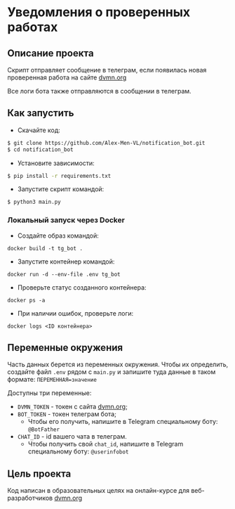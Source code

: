 # Уведомления о проверенных работах

## Описание проекта

Скрипт отправляет сообщение в телеграм, если появилась новая проверенная работа
на сайте [dvmn.org](https://dvmn.org/)

Все логи бота также отправляются в сообщении в телеграм.

## Как запустить

- Скачайте код:
```bash
$ git clone https://github.com/Alex-Men-VL/notification_bot.git
$ cd notification_bot
```
- Установите зависимости:
```bash
$ pip install -r requirements.txt
```
- Запустите скрипт командой:
```bash
$ python3 main.py
```

### Локальный запуск через Docker

- Создайте образ командой:
```shell
docker build -t tg_bot .
```
- Запустите контейнер командой:
```shell
docker run -d --env-file .env tg_bot
```
- Проверьте статус созданного контейнера:
```shell
docker ps -a
```
- При наличии ошибок, проверьте логи:
```shell
docker logs <ID контейнера>
```


## Переменные окружения

Часть данных берется из переменных окружения. Чтобы их определить, создайте файл `.env` 
рядом с `main.py` и запишите туда данные в таком формате: `ПЕРЕМЕННАЯ=значение`

Доступны три переменные:
- `DVMN_TOKEN` - токен с сайта [dvmn.org](https://dvmn.org/api/docs/);
- `BOT_TOKEN` - токен телеграм бота;
  - Чтобы его получить, напишите в Telegram специальному боту: `@BotFather`
- `CHAT_ID` - id вашего чата в телеграм.
  - Чтобы получить свой `chat_id`, напишите в Telegram специальному боту: `@userinfobot`

## Цель проекта

Код написан в образовательных целях на онлайн-курсе для веб-разработчиков [dvmn.org](https://dvmn.org/)